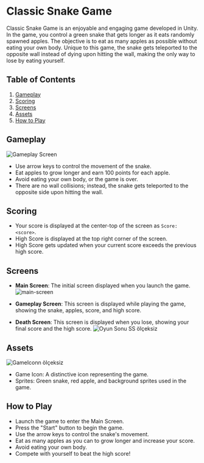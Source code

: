 # **Classic Snake Game**

Classic Snake Game is an enjoyable and engaging game developed in Unity. In the game, you control a green snake that gets longer as it eats randomly spawned apples. The objective is to eat as many apples as possible without eating your own body. Unique to this game, the snake gets teleported to the opposite wall instead of dying upon hitting the wall, making the only way to lose by eating yourself.

## Table of Contents

1. [Gameplay](#gameplay)
2. [Scoring](#scoring)
3. [Screens](#screens)
4. [Assets](#assets)
5. [How to Play](#how-to-play)

## Gameplay
![Gameplay Screen](https://github.com/serdarkaraca00/Snake-game-with-Unity/assets/74087595/a6b23da2-08f5-4c47-8803-ddbb4389b2ca)<!-- SS2: Gameplay Screen -->




- Use arrow keys to control the movement of the snake.
- Eat apples to grow longer and earn 100 points for each apple.
- Avoid eating your own body, or the game is over.
- There are no wall collisions; instead, the snake gets teleported to the opposite side upon hitting the wall.

## Scoring

- Your score is displayed at the center-top of the screen as `Score: <score>`.
- High Score is displayed at the top right corner of the screen.
- High Score gets updated when your current score exceeds the previous high score.

## Screens

- **Main Screen**: The initial screen displayed when you launch the game.
  ![main-screen](https://github.com/serdarkaraca00/Snake-game-with-Unity/assets/74087595/bb2d846e-1bff-4d23-8141-c947e5dba4ea) <!-- SS1: Main Screen -->

- **Gameplay Screen**: This screen is displayed while playing the game, showing the snake, apples, score, and high score.
- **Death Screen**: This screen is displayed when you lose, showing your final score and the high score.
  ![Oyun Sonu SS ölçeksiz](https://github.com/serdarkaraca00/Snake-game-with-Unity/assets/74087595/6ee0d537-af78-4692-8a3c-b85d370ec05e) <!-- SS3: Death Screen -->

## Assets


 ![GameIconn ölçeksiz](https://github.com/serdarkaraca00/Snake-game-with-Unity/assets/74087595/c4606052-1374-4fc6-b192-8a857ecdebb9) <!-- SS4: Game Icon -->
 - Game Icon: A distinctive icon representing the game.
- Sprites: Green snake, red apple, and background sprites used in the game.

## How to Play

- Launch the game to enter the Main Screen.
- Press the "Start" button to begin the game.
- Use the arrow keys to control the snake's movement.
- Eat as many apples as you can to grow longer and increase your score.
- Avoid eating your own body.
- Compete with yourself to beat the high score!

